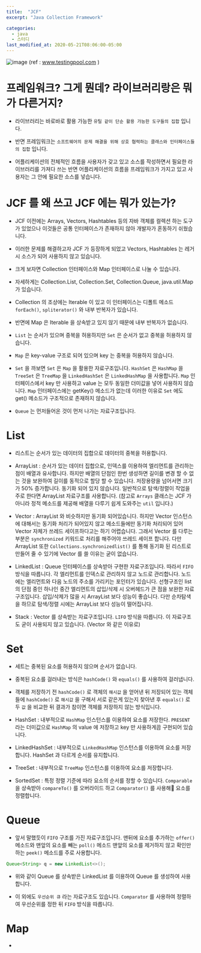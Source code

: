 ```yaml
---
title:  "JCF"
excerpt: "Java Collection Framework"

categories:
  - java
  - 스터디
last_modified_at: 2020-05-21T08:06:00-05:00
---
```


![image](https://user-images.githubusercontent.com/25449640/119110926-89b50980-ba5d-11eb-8672-24996bd15ccf.png)
(ref : www.testingpool.com )


# 프레임워크? 그게 뭔데? 라이브러리랑은 뭐가 다른거지?

- 라이브러리는 바로바로 활용 가능한 `유틸 같이 단순 활용 가능한 도구들의 집합` 입니다.

- 반면 프레임워크는 `소프트웨어의 문제 해결을 위해 상호 협력하는 클래스와 인터페이스들의 집합` 입니다.

- 어플리케이션의 전체적인 흐름을 사용자가 갖고 있고 소스를 작성하면서 필요한 라이브러리를 가져다 쓰는 반면 어플리케이션의 흐름을 프레임워크가 가지고 있고 사용자는 그 안에 필요한 소스를 넣습니다.


# JCF 를 왜 쓰고 JCF 에는 뭐가 있는가?

- JCF 이전에는 Arrays, Vectors, Hashtables 등의 자바 객체를 컬렉션 하는 도구가 있었으나 이것들은 공통 인터페이스가 존재하지 않아 개발자가 혼동하기 쉬웠습니다.

- 이러한 문제를 해결하고자 JCF 가 등장하게 되었고 Vectors, Hashtables 는 레거시 소스가 되어 사용하지 않고 있습니다.

- 크게 보자면 Collection 인터페이스와 Map 인터페이스로 나눌 수 있습니다.

- 자세하게는 Collection.List, Collection.Set, Collection.Queue, java.util.Map 가 있습니다.

- Collection 의 조상에는 Iterable 이 있고 이 인터페이스는 디폴트 메소드 `forEach()`, `spliterator()` 와 내부 반복자가 있습니다.

- 반면에 Map 은 Iterable 을 상속받고 있지 않기 때문에 내부 반복자가 없습니다. 

- `List` 는 순서가 있으며 중복을 허용하지만 `Set` 은 순서가 없고 중복을 허용하지 않습니다.

- `Map` 은 key-value 구조로 되어 있으며 key 는 중복을 허용하지 않습니다.

- `Set` 을 까보면 `Set` 은 `Map` 을 활용한 자료구조입니다. `HashSet` 은 `HashMap` 을 `TreeSet` 은 `TreeMap` 을 `LinkedHashSet` 은 `LinkedHashMap` 을 사용합니다. `Map` 인터페이스에서 key 만 사용하고 value 는 모두 동일한 더미값을 넣어 사용하지 않습니다. `Map` 인터페이스에는 getKey() 메소드가 없는데 이러한 이유로 `Set` 에도 get() 메소드가 구조적으로 존재하지 않습니다.

- `Queue` 는 먼저들어온 것이 먼저 나가는 자료구조입니다.


# List

- 리스트는 순서가 있는 데이터의 집합으로 데이터의 중복을 허용합니다.

- ArrayList : 순서가 있는 데이터 집합으로, 인덱스를 이용하여 엘리먼트를 관리하는 점이 배열과 유사합니다. 하지만 배열의 단점인 한번 생성하면 길이를 변경 할 수 없는 것을 보완하여 길이를 동적으로 할당 할 수 있습니다. 저장용량을 넘어서면 크기가 50% 증가합니다. 동기화 되어 있지 않습니다. 일반적으로 탐색/정렬이 작업을 주로 한다면 ArrayList 자료구조를 사용합니다. (참고로 `Arrays` 클래스는 JCF 가 아니라 정적 메소드를 제공해 배열을 다루기 쉽게 도와주는 `util` 입니다.)

- Vector : ArrayList 와 비슷하지만 동기화 되어있습니다. 하지만 Vector 인스턴스에 대해서는 동기화 처리가 되어있지 않고 메소드들에만 동기화 처리되어 있어 Vector 자체가 쓰레드 세이프하다고는 하기 어렵습니다. 그래서 Vector 를 다루는 부분은 `synchronized` 키워드로 처리를 해주어야 쓰레드 세이프 합니다. 다만 ArrayList 또한 `Collections.synchronizedlist()` 를 통해 동기화 된 리스트로 만들어 줄 수 있기에 Vector 를 쓸 이유는 굳이 없습니다.

- LinkedList : Queue 인터페이스를 상속받아 구현한 자료구조입니다. 따라서 `FIFO` 방식을 따릅니다. 각 엘리먼트를 인덱스로 관리하지 않고 노드로 관리합니다. 노드에는 엘리먼트와 다음 노드의 주소를 가리키는 포인터가 있습니다. 선형구조인 list 의 단점 중인 하나인 중간 엘리먼트의 삽입/삭제 시 오버헤드가 큰 점을 보완한 자료구조입니다. 삽입/삭제가 많을 시 ArrayList 보다 성능이 좋습니다. 다만 순차탐색을 하므로 탐색/정렬 시에는 ArrayList 보다 성능이 떨어집니다.

- Stack : Vector 를 상속받는 자료구조입니다. `LIFO` 방식을 따릅니다. 이 자료구조도 굳이 사용되지 않고 있습니다. (Vector 와 같은 이유로)


# Set

- 세트는 중복된 요소를 허용하지 않으며 순서가 없습니다.

- 중복된 요소를 걸러내는 방식은 `hashCode()` 와 `equals()` 를 사용하여 걸러냅니다.

- 객체를 저장하기 전 `hashCode()` 로 객체의 `해시값` 을 얻어낸 뒤 저장되어 있는 객체들에 `hashCode()` 로 `해시값` 을 구해서 서로 같은게 있는지 찾아낸 후 `equals()` 로 두 `값` 을 비교한 뒤 결과가 참이면 객체를 저장하지 않는 방식입니다.

- HashSet : 내부적으로 `HashMap` 인스턴스를 이용하여 요소를 저장한다. `PRESENT` 라는 더미값으로 `HashMap` 의 value 에 저장하고 key 만 사용하게끔 구현되어 있습니다.

- LinkedHashSet : 내부적으로 `LinkedHashMap` 인스턴스를 이용하여 요소를 저장합니다. HashSet 과 다르게 순서를 유지합니다.

- TreeSet : 내부적으로 `TreeMap` 인스턴스를 이용하여 요소를 저장합니다. 

- SortedSet : 특정 정렬 기준에 따라 요소의 순서를 정할 수 있습니다. `Comparable` 을 상속받아 `compareTo()` 를 오버라이드 하고 `Comparator()` 를 사용해 요소를 정렬합니다.


# Queue

- 앞서 말했듯이 `FIFO` 구조를 가진 자료구조입니다. 맨뒤에 요소를 추가하는 `offer()` 메소드와 맨앞의 요소를 빼는 `poll()` 메소드 맨앞의 요소를 제거하지 않고 확인만하는 `peek()` 메소드를 주로 사용합니다.

```java
Queue<String> q = new LinkedList<>();

```

- 위와 같이 Queue 를 상속받은 LinkedList 를 이용하여 Queue 를 생성하여 사용합니다.

- 이 외에도 `우선순위 큐` 라는 자료구조도 있습니다. `Comparator` 를 사용하여 정렬하여 우선순위를 정한 뒤 `FIFO` 방식을 따릅니다.


# Map

- 